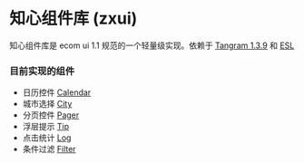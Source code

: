 知心组件库 (zxui)
=====================

知心组件库是 ecom ui 1.1 规范的一个轻量级实现。依赖于 [Tangram 1.3.9](https://github.com/BaiduFE/Tangram-base) 和 [ESL](https://github.com/ecomfe/esl)


### 目前实现的组件

- 日历控件 [Calendar](http://chriswong.github.io/zxui/examples/calendar.html)
- 城市选择 [City](http://chriswong.github.io/zxui/examples/city.html)
- 分页控件 [Pager](http://chriswong.github.io/zxui/examples/pager.html)
- 浮层提示 [Tip](http://chriswong.github.io/zxui/examples/tip.html)
- 点击统计 [Log](http://chriswong.github.io/zxui/examples/log.html)
- 条件过滤 [Filter](http://chriswong.github.io/zxui/examples/filter.html)
